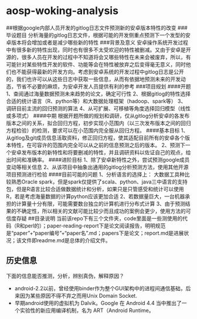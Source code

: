 # aosp-woking-analysis
##根据google内部人员开发的gitlog日志文件预测新的安卓版本特性的改变
###毕设题目
    分析海量的gitlog日志文件，根据可能的开发侧重点预测下一个发型的安卓版本将会增加或者是减少哪些新的特性
###背景及意义
    安卓操作系统开发过程中有很多新的特性出现，同时也有很多不太受欢迎的特性被删减。又由于安卓是开源的，很多人员在开发的过程中不知道将会又哪些特性在未来会被废弃，所以，有可能针对某些特性开发的软件、功能等会在特性被放弃之后变得毫无意义，同时他们也不能获得最新的开发方向。考虑到安卓系统的开发过程中gitlog日志是公开的，我们也许可以从这些日志中获取一些信息，从而有依据地预测未来的开发动态，节省不必要的麻烦，为安卓开发人员提供有利的参考
###项目规划
####开题
    1、查阅通过海量数据预测未来趋势的论文，确定可行性
    2、根据gitlog的特性选择合适的统计语言（R、python等）和大数据处理框架（hadoop、spark等）
    3、调研目前主流的回归预测的算法
    4、从可扩展、可移植等角度选择回归模型（线性或多项式）
####中期
    根据开题所做的规划和调研，仅从gitlog分析安卓的各发布版本之间的关系，拟合回归方程，初步实现小范围内（以三次发布版本之间的回归方程检验）的检测，要求可以在小范围内完全服从回归方程。
####基本目标
    1、从gitlog及git成员信息活取资料，修正回归方程，使其适配目前所有的安卓各个版本特性，在可容许的范围内完全可以从之前的信息预测之后的版本。
    2、预测下一个安卓发布版本的新特性和将要删减的特性，并且调研资料以佐证自己的观点，给出时间和准确率。
####进阶目标
    1、除了安卓新特性之外，尝试预测google成员变动等相关信息
    2、从该项目中抽象出通用的gitlog分析预测方法，使用其他开源项目预测进行检验
####目前可能的问题
    1、分析语言的选择上：
    大数据工具种比较熟悉Oracle spark，但是spark仅提供了scala、python、java三中语言的支持包，但是R语言比较合适做数据统计和分析，如果只是只管感受和统计可以使用R，若是考虑海量数据的计算python应该更加合适
    2、若数据量巨大，一台机器承担的计算量十分有限，可能需要数台独立的计算机进行分布式计算
    3、由于预测结果的不确定性，所以相关的文献可能比较少而且成功的案例会更少，使用方法的可信度存疑
##目录说明
    当前该repo下有三个文件夹，code里面是一些测使用的代码（R和perl的）；paper-reading-report下是论文阅读报告，明明规范是“paper”+“paper编号”+“paper名”.md；papers下是论文；report.md是进展状况；该文件即readme.md是总体的介绍文件。

## 历史信息
下面的信息能否推测，分析，辨别真伪，解释原因？

 - android-2.2以前，曾经使用binder作为整个GUI架构中的进程间通信基础，后来因为某些原因不得不弃之而用Unix Domain Socket.
 - 早期android使用的虚拟机为 Dalvik。Google 在 Android 4.4 当中推出了一个实验性的新应用编译机制，名为 ART（Android Runtime。
